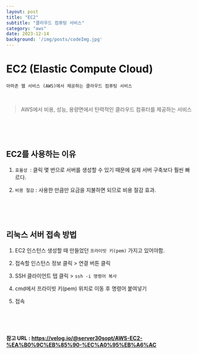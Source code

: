 ```yaml
---
layout: post
title: "EC2"
subtitle: "클라우드 컴퓨팅 서비스"
category: "aws"
date: 2023-12-14
background: '/img/posts/codeImg.jpg'
---
```


# EC2 (Elastic Compute Cloud)

`아마존 웹 서비스 (AWS)에서 제공하는 클라우드 컴퓨팅 서비스`

<br>

> AWS에서 비용, 성능, 용량면에서 탄력적인 클라우드 컴퓨터를 제공하는 서비스

<br>
<br>
<br>

## EC2를 사용하는 이유

1. `효율성 `: 클릭 몇 번으로 서버를 생성할 수 있기 때문에 실제 서버 구축보다 훨씬 빠르다.

2. `비용 절감` : 사용한 만큼만 요금을 지불하면 되므로 비용 절감 효과.

<br> 
<br> 
<br>

## 리눅스 서버 접속 방법

1. EC2 인스턴스 생성할 때 만들었던 `프라이빗 키(pem)` 가지고 있어야함. 

2. 접속할 인스턴스 정보 클릭 > 연결 버튼 클릭

3. SSH 클라이언트 탭 클릭 > `ssh -i 명령어 복사`

4. cmd에서 프라이빗 키(pem) 위치로 이동 후 명령어 붙여넣기

5. 접속

<br> 
<br> 
<br>

**참고 URL : <https://velog.io/@server30sopt/AWS-EC2-%EA%B0%9C%EB%85%90-%EC%A0%95%EB%A6%AC>**

